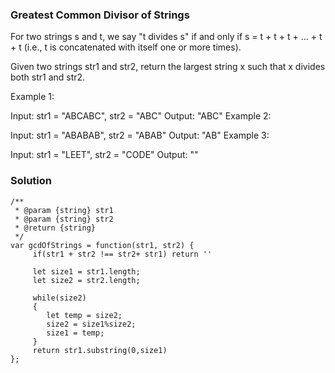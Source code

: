 ### Greatest Common Divisor of Strings

For two strings s and t, we say "t divides s" if and only if s = t + t + t + ... + t + t (i.e., t is concatenated with itself one or more times).

Given two strings str1 and str2, return the largest string x such that x divides both str1 and str2.

Example 1:

Input: str1 = "ABCABC", str2 = "ABC"
Output: "ABC"
Example 2:

Input: str1 = "ABABAB", str2 = "ABAB"
Output: "AB"
Example 3:

Input: str1 = "LEET", str2 = "CODE"
Output: ""

### Solution

```
/**
 * @param {string} str1
 * @param {string} str2
 * @return {string}
 */
var gcdOfStrings = function(str1, str2) {
     if(str1 + str2 !== str2+ str1) return ''

     let size1 = str1.length;
     let size2 = str2.length;

     while(size2)
     {
        let temp = size2;
        size2 = size1%size2;
        size1 = temp;
     }
     return str1.substring(0,size1)
};
```
